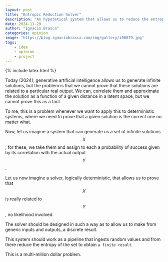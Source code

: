 ```yaml
---
layout: post
title: "Entropic Reduction Solver"
description: "An hypotetical system that allows us to reduce the entropy of a set of solutions to obtain a finite result."
date: 2024-11-29
author: "Ignacio Brasca"
categories: opinion
image: "https://blog.ignaciobrasca.com/img/gallery/i00079.jpg"
tags:
    - idea
    - opinion
    - project
---
```

{% include latex.html %}

Today (2024), generative artificial intelligence allows us to generate infinite solutions, but the problem is that we cannot prove that these solutions are related to a particular real output. We can, correlate them and approximate the solution as a function of a given distance in a latent space, but we cannot prove this as a fact.

To me, this is a problem whenever we want to apply this to deterministic systems, where we need to prove that a given solution is the correct one no matter what.

Now, let us imagine a system that can generate us a set of infinite solutions $$X$$; for these, we take them and assign to each a probability of success given by its correlation with the actual output $$Y$$. 

Let us now imagine a solver, logically deterministic, that allows us to prove that $$X$$ is really related to $$Y$$, no likelihood involved.

The solver should be designed in such a way as to allow us to make from generic inputs and outputs, a discrete result.

This system should work as a pipeline that ingests random values and from there reduce the entropy of the set to obtain `a finite result`.

This is a multi-million dollar problem.
